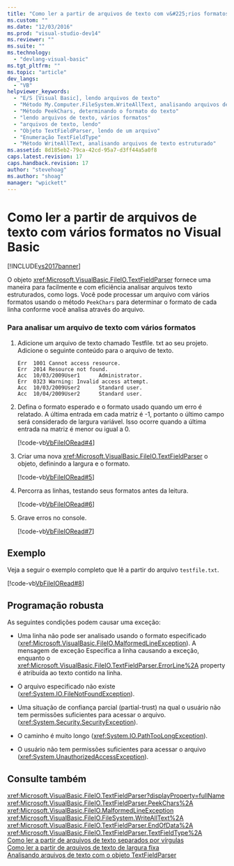 ```yaml
---
title: "Como ler a partir de arquivos de texto com v&#225;rios formatos no Visual Basic | Microsoft Docs"
ms.custom: ""
ms.date: "12/03/2016"
ms.prod: "visual-studio-dev14"
ms.reviewer: ""
ms.suite: ""
ms.technology: 
  - "devlang-visual-basic"
ms.tgt_pltfrm: ""
ms.topic: "article"
dev_langs: 
  - "VB"
helpviewer_keywords: 
  - "E/S [Visual Basic], lendo arquivos de texto"
  - "Método My.Computer.FileSystem.WriteAllText, analisando arquivos de texto estruturado"
  - "Método PeekChars, determinando o formato do texto"
  - "lendo arquivos de texto, vários formatos"
  - "arquivos de texto, lendo"
  - "Objeto TextFieldParser, lendo de um arquivo"
  - "Enumeração TextFieldType"
  - "Método WriteAllText, analisando arquivos de texto estruturado"
ms.assetid: 8d185eb2-79ca-42cd-95a7-d3ff44a5a0f8
caps.latest.revision: 17
caps.handback.revision: 17
author: "stevehoag"
ms.author: "shoag"
manager: "wpickett"
---
```

# Como ler a partir de arquivos de texto com v&#225;rios formatos no Visual Basic
[!INCLUDE[vs2017banner](../../../../csharp/includes/vs2017banner.md)]

O objeto <xref:Microsoft.VisualBasic.FileIO.TextFieldParser> fornece uma maneira para facilmente e com eficiência analisar arquivos texto estruturados, como logs.  Você pode processar um arquivo com vários formatos usando o método `PeekChars` para determinar o formato de cada linha conforme você analisa através do arquivo.  
  
### Para analisar um arquivo de texto com vários formatos  
  
1.  Adicione um arquivo de texto chamado Testfile. txt ao seu projeto.  Adicione o seguinte conteúdo para o arquivo de texto.  
  
    ```  
    Err  1001 Cannot access resource.  
    Err  2014 Resource not found.  
    Acc  10/03/2009User1      Administrator.  
    Err  0323 Warning: Invalid access attempt.  
    Acc  10/03/2009User2      Standard user.  
    Acc  10/04/2009User2      Standard user.  
    ```  
  
2.  Defina o formato esperado e o formato usado quando um erro é relatado.  A última entrada em cada matriz é \-1, portanto o último campo será considerado de largura variável.  Isso ocorre quando a última entrada na matriz é menor ou igual a 0.  
  
     [!code-vb[VbFileIORead#4](../../../../visual-basic/developing-apps/programming/drives-directories-files/codesnippet/VisualBasic/how-to-read-from-text-files-with-multiple-formats_1.vb)]  
  
3.  Criar uma nova <xref:Microsoft.VisualBasic.FileIO.TextFieldParser> o objeto, definindo a largura e o formato.  
  
     [!code-vb[VbFileIORead#5](../../../../visual-basic/developing-apps/programming/drives-directories-files/codesnippet/VisualBasic/how-to-read-from-text-files-with-multiple-formats_2.vb)]  
  
4.  Percorra as linhas, testando seus formatos antes da leitura.  
  
     [!code-vb[VbFileIORead#6](../../../../visual-basic/developing-apps/programming/drives-directories-files/codesnippet/VisualBasic/how-to-read-from-text-files-with-multiple-formats_3.vb)]  
  
5.  Grave erros no console.  
  
     [!code-vb[VbFileIORead#7](../../../../visual-basic/developing-apps/programming/drives-directories-files/codesnippet/VisualBasic/how-to-read-from-text-files-with-multiple-formats_4.vb)]  
  
## Exemplo  
 Veja a seguir o exemplo completo que lê a partir do arquivo `testfile.txt`.  
  
 [!code-vb[VbFileIORead#8](../../../../visual-basic/developing-apps/programming/drives-directories-files/codesnippet/VisualBasic/how-to-read-from-text-files-with-multiple-formats_5.vb)]  
  
## Programação robusta  
 As seguintes condições podem causar uma exceção:  
  
-   Uma linha não pode ser analisado usando o formato especificado  \(<xref:Microsoft.VisualBasic.FileIO.MalformedLineException>\).  A mensagem de exceção Especifica a linha causando a exceção, enquanto o <xref:Microsoft.VisualBasic.FileIO.TextFieldParser.ErrorLine%2A> property é atribuída ao texto contido na linha.  
  
-   O arquivo especificado não existe \(<xref:System.IO.FileNotFoundException>\).  
  
-   Uma situação de confiança parcial \(partial\-trust\) na qual o usuário não tem permissões suficientes para acessar o arquivo.  \(<xref:System.Security.SecurityException>\).  
  
-   O caminho é muito longo \(<xref:System.IO.PathTooLongException>\).  
  
-   O usuário não tem permissões suficientes para acessar o arquivo \(<xref:System.UnauthorizedAccessException>\).  
  
## Consulte também  
 <xref:Microsoft.VisualBasic.FileIO.TextFieldParser?displayProperty=fullName>   
 <xref:Microsoft.VisualBasic.FileIO.TextFieldParser.PeekChars%2A>   
 <xref:Microsoft.VisualBasic.FileIO.MalformedLineException>   
 <xref:Microsoft.VisualBasic.FileIO.FileSystem.WriteAllText%2A>   
 <xref:Microsoft.VisualBasic.FileIO.TextFieldParser.EndOfData%2A>   
 <xref:Microsoft.VisualBasic.FileIO.TextFieldParser.TextFieldType%2A>   
 [Como ler a partir de arquivos de texto separados por vírgulas](../../../../visual-basic/developing-apps/programming/drives-directories-files/how-to-read-from-comma-delimited-text-files.md)   
 [Como ler a partir de arquivos de texto de largura fixa](../../../../visual-basic/developing-apps/programming/drives-directories-files/how-to-read-from-fixed-width-text-files.md)   
 [Analisando arquivos de texto com o objeto TextFieldParser](../../../../visual-basic/developing-apps/programming/drives-directories-files/parsing-text-files-with-the-textfieldparser-object.md)